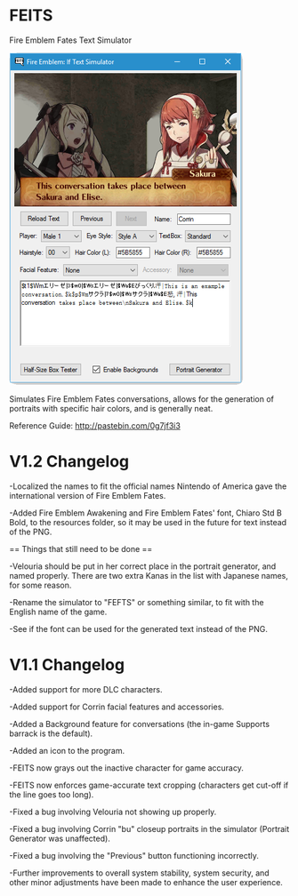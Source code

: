 # FEITS
Fire Emblem Fates Text Simulator

![FEITS](preview.png)

Simulates Fire Emblem Fates conversations, allows for the generation of portraits with specific hair colors, and is generally neat. 

Reference Guide: http://pastebin.com/0g7jf3i3



# V1.2 Changelog

-Localized the names to fit the official names Nintendo of America gave the international version of Fire Emblem Fates.

-Added Fire Emblem Awakening and Fire Emblem Fates' font, Chiaro Std B Bold, to the resources folder, so it may be used in the future for text instead of the PNG.


==  Things that still need to be done  ==

-Velouria should be put in her correct place in the portrait generator, and named properly. There are two extra Kanas in the list with Japanese names, for some reason.

-Rename the simulator to "FEFTS" or something similar, to fit with the English name of the game.

-See if the font can be used for the generated text instead of the PNG.




# V1.1 Changelog

-Added support for more DLC characters.

-Added support for Corrin facial features and accessories.

-Added a Background feature for conversations (the in-game Supports barrack is the default).

-Added an icon to the program.

-FEITS now grays out the inactive character for game accuracy.

-FEITS now enforces game-accurate text cropping (characters get cut-off if the line goes too long).

-Fixed a bug involving Velouria not showing up properly.

-Fixed a bug involving Corrin "bu" closeup portraits in the simulator (Portrait Generator was unaffected).

-Fixed a bug involving the "Previous" button functioning incorrectly.

-Further improvements to overall system stability, system security, and other minor adjustments have been made to enhance the user experience.
